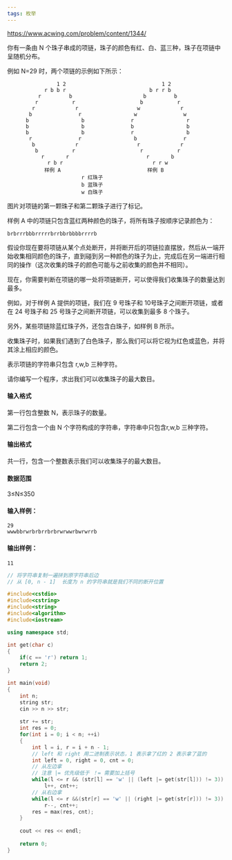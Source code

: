```yaml
---
tags: 枚举
---
```




https://www.acwing.com/problem/content/1344/



你有一条由 N 个珠子串成的项链，珠子的颜色有红、白、蓝三种，珠子在项链中呈随机分布。

例如 N=29 时，两个项链的示例如下所示：

```
                1 2                               1 2
            r b b r                           b r r b
          r         b                       b         b
         r           r                     b           r
        r             r                   w             r
       b               r                 w               w
      b                 b               r                 r
      b                 b               b                 b
      b                 b               r                 b
       r               r                 b               r
        b             r                   r             r
         b           r                     r           r
           r       r                         r       b
             r b r                             r r w
            样例 A                            样例 B
                        r 红珠子
                        b 蓝珠子
                        w 白珠子
```

图片对项链的第一颗珠子和第二颗珠子进行了标记。

样例 A 中的项链只包含蓝红两种颜色的珠子，将所有珠子按顺序记录颜色为：

```
brbrrrbbbrrrrrbrrbbrbbbbrrrrb
```

假设你现在要将项链从某个点处断开，并将断开后的项链拉直摆放，然后从一端开始收集相同颜色的珠子，直到碰到另一种颜色的珠子为止，完成后在另一端进行相同的操作（这次收集的珠子的颜色可能与之前收集的颜色并不相同）。

现在，你需要判断在项链的哪一处将项链断开，可以使得我们收集珠子的数量达到最多。

例如，对于样例 A 提供的项链，我们在 9 号珠子和 10号珠子之间断开项链，或者在 24 号珠子和 25 号珠子之间断开项链，可以收集到最多 8 个珠子。

另外，某些项链除蓝红珠子外，还包含白珠子，如样例 B 所示。

收集珠子时，如果我们遇到了白色珠子，那么我们可以将它视为红色或蓝色，并将其涂上相应的颜色。

表示项链的字符串只包含 r,w,b 三种字符。

请你编写一个程序，求出我们可以收集珠子的最大数目。

#### 输入格式

第一行包含整数 N，表示珠子的数量。

第二行包含一个由 N 个字符构成的字符串，字符串中只包含r,w,b 三种字符。

#### 输出格式

共一行，包含一个整数表示我们可以收集珠子的最大数目。

#### 数据范围

3≤N≤350

#### 输入样例：

```
29
wwwbbrwrbrbrrbrbrwrwwrbwrwrrb
```

#### 输出样例：

```
11
```



```cpp
// 将字符串复制一遍拼到原字符串后边 
// 从 [0, n - 1]  长度为 n 的字符串就是我们不同的断开位置

#include<cstdio>
#include<cstring>
#include<string>
#include<algorithm>
#include<iostream>

using namespace std;

int get(char c)
{
    if(c == 'r') return 1;
    return 2;
}

int main(void)
{
    int n;
    string str;
    cin >> n >> str;
    
    str += str;
    int res = 0;
    for(int i = 0; i < n; ++i)
    {
        int l = i, r = i + n - 1;
        // left 和 right 用二进制表示状态，1 表示拿了红的 2 表示拿了蓝的
        int left = 0, right = 0, cnt = 0; 
        // 从左边拿
        // 注意 |= 优先级低于 ！= 需要加上括号
        while(l <= r && (str[l] == 'w' || (left |= get(str[l])) != 3))
            l++, cnt++;
        // 从右边拿
        while(l <= r &&(str[r] == 'w' || (right |= get(str[r])) != 3))
            r--, cnt++;
        res = max(res, cnt);
    }
    
    cout << res << endl;
    
    return 0;
}
```

